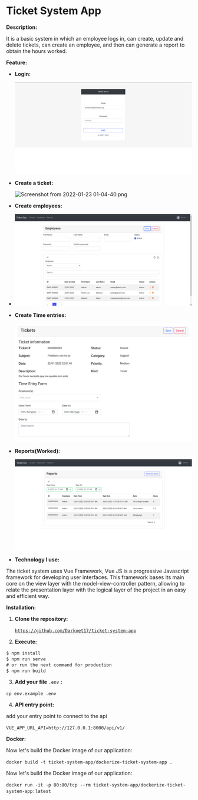 # Ticket System App

**Description:**

It is a basic system in which an employee logs in, can create, update and delete tickets, can create an employee, and then can generate a report to obtain the hours worked.

**Feature:**

- **Login:**

  ![Screenshot from 2022-01-23 01-02-38.png](Ticket-System-App/Screenshot_from_2022-01-23_01-02-38.png)
    
- **Create a ticket:**

  ![Screenshot from 2022-01-23 01-04-40.png](Ticket-System-App/Screenshot_from_2022-01-23_01-04-40.png)

- **Create employees:**

- ![Screenshot from 2022-01-23 08-08-88](Ticket-System-App/Screenshot_from_2022-01-23_08-08-88.png)
    
- **Create Time entries:**

  ![Screenshot from 2022-01-23 01-04-56.png](Ticket-System-App/Screenshot_from_2022-01-23_01-04-56.png)
    

- **Reports(Worked):**

  ![Screenshot from 2022-01-23 13-27-49.png](Ticket-System-App/Screenshot_from_2022-01-23_13-27-49.png)
    
- **Technology I use:**

The ticket system uses Vue Framework, Vue JS is a progressive Javascript framework for developing user interfaces. This framework bases its main core on the view layer with the model-view-controller pattern, allowing to relate the presentation layer with the logical layer of the project in an easy and efficient way.

**Installation:**

1. **Clone the repository:**
    
    [`https://github.com/Darknet17/ticket-system-app`](https://github.com/Darknet17/ticket-system-app)
    

 2.  **Execute:** 

```
$ npm install
$ npm run serve
# or run the next command for production
$ npm run build
```

 3.  **Add your file** `.env` **:**

 `cp env.example .env`

 4. **API entry point:**

add your entry point to connect to the api

`VUE_APP_URL_API=http://127.0.0.1:8000/api/v1/`

**Docker:**

Now let's build the Docker image of our application: 

`docker build -t ticket-system-app/dockerize-ticket-system-app .`

Now let's build the Docker image of our application:

`docker run -it -p 80:80/tcp --rm ticket-system-app/dockerize-ticket-system-app:latest`
